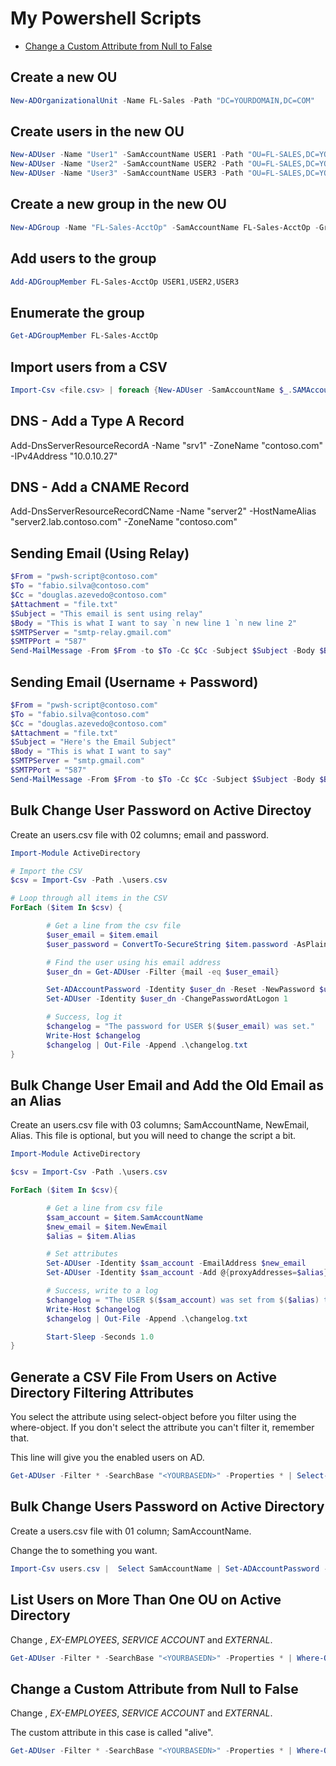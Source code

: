 # My Powershell Scripts

- [Change a Custom Attribute from Null to False](#L166)

## Create a new OU

```powershell
New-ADOrganizationalUnit -Name FL-Sales -Path "DC=YOURDOMAIN,DC=COM"
```

## Create users in the new OU

```powershell
New-ADUser -Name "User1" -SamAccountName USER1 -Path "OU=FL-SALES,DC=YOURDOMAIN,DC=COM"
New-ADUser -Name "User2" -SamAccountName USER2 -Path "OU=FL-SALES,DC=YOURDOMAIN,DC=COM"
New-ADUser -Name "User3" -SamAccountName USER3 -Path "OU=FL-SALES,DC=YOURDOMAIN,DC=COM"
```

## Create a new group in the new OU

```powershell
New-ADGroup -Name "FL-Sales-AcctOp" -SamAccountName FL-Sales-AcctOp -GroupCategory Security -GroupScope DomainLocal -Path "OU=FL-SALES,DC=YOURDOMAIN,DC=COM"
```

## Add users to the group

```powershell
Add-ADGroupMember FL-Sales-AcctOp USER1,USER2,USER3
```

## Enumerate the group

```powershell
Get-ADGroupMember FL-Sales-AcctOp
```

## Import users from a CSV

```powershell
Import-Csv <file.csv> | foreach {New-ADUser -SamAccountName $_.SAMAccountName -Name ($_.FirstName + " " + $_.LastName) -GivenName $_.FirstName -Surname $_.LastName -EmployeeID $_.EmployeeID -Title $_.Title -StreetAddress $_.StreetAddress -City $_.City -PostalCode $_.PostalCode -State $_.State -Department $_.Department -EmailAddress $_.Email -OfficePhone $_.PhoneNumber  -Path "CN=users,DC=YOURDOMAIN,DC=com" -Enabled $true -ChangePasswordAtLogon $true -AccountPassword (ConvertTo-SecureString -AsPlainText 'Pa$$w0rd' -Force)}
```

## DNS - Add a Type A Record

Add-DnsServerResourceRecordA -Name "srv1" -ZoneName "contoso.com" -IPv4Address "10.0.10.27"

## DNS - Add a CNAME Record

Add-DnsServerResourceRecordCName -Name "server2" -HostNameAlias "server2.lab.contoso.com" -ZoneName "contoso.com"

## Sending Email (Using Relay)

```powershell
$From = "pwsh-script@contoso.com"
$To = "fabio.silva@contoso.com"
$Cc = "douglas.azevedo@contoso.com"
$Attachment = "file.txt"
$Subject = "This email is sent using relay"
$Body = "This is what I want to say `n new line 1 `n new line 2"
$SMTPServer = "smtp-relay.gmail.com"
$SMTPPort = "587"
Send-MailMessage -From $From -to $To -Cc $Cc -Subject $Subject -Body $Body -SmtpServer $SMTPServer -port $SMTPPort -UseSsl -Attachments $Attachment –DeliveryNotificationOption OnSuccess
```

## Sending Email (Username + Password)

```powershell
$From = "pwsh-script@contoso.com"
$To = "fabio.silva@contoso.com"
$Cc = "douglas.azevedo@contoso.com"
$Attachment = "file.txt"
$Subject = "Here's the Email Subject"
$Body = "This is what I want to say"
$SMTPServer = "smtp.gmail.com"
$SMTPPort = "587"
Send-MailMessage -From $From -to $To -Cc $Cc -Subject $Subject -Body $Body -SmtpServer $SMTPServer -port $SMTPPort -UseSsl -Credential (Get-Credential) -Attachments $Attachment –DeliveryNotificationOption OnSuccess
```

## Bulk Change User Password on Active Directoy

Create an users.csv file with 02 columns; email and password.

```powershell
Import-Module ActiveDirectory 

# Import the CSV
$csv = Import-Csv -Path .\users.csv

# Loop through all items in the CSV 
ForEach ($item In $csv) {

        # Get a line from the csv file
        $user_email = $item.email
        $user_password = ConvertTo-SecureString $item.password -AsPlainText -Force

        # Find the user using his email address
        $user_dn = Get-ADUser -Filter {mail -eq $user_email}

        Set-ADAccountPassword -Identity $user_dn -Reset -NewPassword $user_password
        Set-ADUser -Identity $user_dn -ChangePasswordAtLogon 1

        # Success, log it
        $changelog = "The password for USER $($user_email) was set."
        Write-Host $changelog
        $changelog | Out-File -Append .\changelog.txt
}
```

## Bulk Change User Email and Add the Old Email as an Alias

Create an users.csv file with 03 columns; SamAccountName, NewEmail, Alias. This file is optional, but you will need to change the script a bit.

```powershell
Import-Module ActiveDirectory

$csv = Import-Csv -Path .\users.csv

ForEach ($item In $csv){

        # Get a line from csv file
        $sam_account = $item.SamAccountName
        $new_email = $item.NewEmail
        $alias = $item.Alias

        # Set attributes
        Set-ADUser -Identity $sam_account -EmailAddress $new_email
        Set-ADUser -Identity $sam_account -Add @{proxyAddresses=$alias}

        # Success, write to a log
        $changelog = "The USER $($sam_account) was set from $($alias) to $($new_email)"
        Write-Host $changelog
        $changelog | Out-File -Append .\changelog.txt

        Start-Sleep -Seconds 1.0
}
```

## Generate a CSV File From Users on Active Directory Filtering Attributes

You select the attribute using select-object before you filter using the where-object. If you don't select the attribute you can't filter it, remember that.

This line will give you the enabled users on AD.

```powershell
Get-ADUser -Filter * -SearchBase "<YOURBASEDN>" -Properties * | Select-Object EmployeeID,displayName,setGender,department,SamAccountName,mail,mobile,birthdayDate,admissionDate,whenCreated,costCenter,Enabled | Where-Object {$_.Enabled -like “true”} | Export-Csv enabled-users.csv
```

## Bulk Change Users Password on Active Directory

Create a users.csv file with 01 column; SamAccountName.

Change the <NEWPASSWORD> to something you want.

```powershell
Import-Csv users.csv |  Select SamAccountName | Set-ADAccountPassword -Reset -NewPassword (ConvertTo-SecureString -AsPlainText "<NEWPASSWORD>" -Force)
```

## List Users on More Than One OU on Active Directory

Change <YOURBASEDN>, *EX-EMPLOYEES*, *SERVICE ACCOUNT* and *EXTERNAL*.

```powershell
Get-ADUser -Filter * -SearchBase "<YOURBASEDN>" -Properties * | Where-Object {$_.DistinguishedName -like '*EX-EMPLOYEES*' -or $_.DistinguishedName -like '*SERVICE ACCOUNT*' -or $_.DistinguishedName -like '*EXTERNAL*'} | Select DistinguishedName,SamAccountName
```

## Change a Custom Attribute from Null to False

Change <YOURBASEDN>, *EX-EMPLOYEES*, *SERVICE ACCOUNT* and *EXTERNAL*.

The custom attribute in this case is called "alive".

```powershell
Get-ADUser -Filter * -SearchBase "<YOURBASEDN>" -Properties * | Where-Object {$_.DistinguishedName -like '*EX-EMPLOYEES*' -or $_.DistinguishedName -like '*SERVICE ACCOUNT*' -or $_.DistinguishedName -like '*EXTERNAL*'} | Select DistinguishedName,SamAccountName,alive | Where-Object {$_.alive -eq $null} | ForEach {Set-ADUser $_.SamAccountName -Replace @{alive=$false}}
```